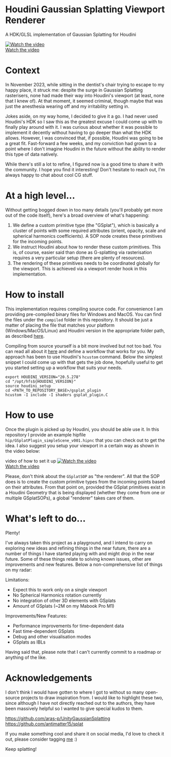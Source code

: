 # Houdini Gaussian Splatting Viewport Renderer
A HDK/GLSL implementation of Gaussian Splatting for Houdini

[![Watch the video](https://i.vimeocdn.com/video/1851733134-68364e97e7700b64d42eb89669d26a56027175614256171f47b983ad7da5fa4f-d?f=webp)](https://vimeo.com/945995885)  
[Watch the video](https://vimeo.com/945995885)

# Context

In November 2023, while sitting in the dentist's chair trying to escape to my happy place, it struck me: despite the surge in Gaussian Splatting rasterisers, none had made their way into Houdini's viewport (at least, none that I knew of). At that moment, it seemed criminal, though maybe that was just the anesthesia wearing off and my irritability setting in.

Jokes aside, on my way home, I decided to give it a go. I had never used Houdini's HDK so I saw this as the greatest excuse I could come up with to finally play around with it. I was curious about whether it was possible to implement it decently without having to go deeper than what the HDK allows. However, I was convinced that, if possible, Houdini was going to be a great fit. Fast-forward a few weeks, and my conviction had grown to a point where I don't imagine Houdini in the future without the ability to render this type of data natively. 

While there's still a lot to refine, I figured now is a good time to share it with the community. I hope you find it interesting! Don't hesitate to reach out, I'm always happy to chat about cool CG stuff.


# At a high level...

Without getting bogged down in too many details (you'll probably get more out of the code itself), here's a broad overview of what's happening:

1) We define a custom primitive type (the "GSplat"), which is basically a cluster of points with some required attributes (orient, opacity, scale and spherical harmonics coefficients). A SOP node creates these primitives for the incoming points.
2)  We instruct Houdini about how to render these custom primitives. This is, of course, easier said than done as G-splatting via rasterisation requires a very particular setup (there are plenty of resources).
3) The rendering of these primitives needs to be coordinated globally for the viewport. This is achieved via a viewport render hook in this implementation.


# How to install

This implementation requires compiling source code. For convenience I am providing pre-compiled binary files for Windows and MacOS. You can find the files under the `compiled` folder in this repository. It should be just a matter of placing the file that matches your platform (Windows/MacOS/Linux) and Houdini version in the appropriate folder path, as described [here](https://www.sidefx.com/docs/hdk/_h_d_k__intro__creating_plugins.html).

Compiling from source yourself is a bit more involved but not too bad. You can read all about it [here](https://www.sidefx.com/docs/hdk/_h_d_k__intro__compiling.html) and define a workflow that works for you. My approach has been to use Houdini's `hcustom` command. Below the simplest snippet I could come up with that gets the job done, hopefully useful to get you started setting up a workflow that suits your needs.

```
export HOUDINI_VERSION="20.5.278"
cd "/opt/hfs${HOUDINI_VERSION}"
source houdini_setup
cd <PATH_TO_REPOSITORY_BASE>/gsplat_plugin
hcustom -I include -I shaders gsplat_plugin.C
```

# How to use

Once the plugin is picked up by Houdini, you should be able use it. In this repository I provide an example hipfile `hip/GSplatPlugin_simpleScene_v001.hipnc` that you can check out to get the idea. I also suggest you setup your viewport in a certain way as shown in the video below:

video of how to set it up
[![Watch the video](https://i.vimeocdn.com/video/1917607128-7eb702c79bfda91c3f2cc8efe005038f15c23b8fee5802ee197f949a5256d280-d?f=webp)](https://vimeo.com/1001396463)  
[Watch the video](https://vimeo.com/1001396463)

Please, don't think about the `GSplatSOP` as "the renderer". All that the SOP does is to create the custom primitive types from the incoming points based on their attributes. From that point on, provided the GSplat primitives exist in a Houdini Geometry that is being displayed (whether they come from one or multiple GSplatSOPs), a global "renderer" takes care of them.

# What's left to do...

Plenty!

I've always taken this project as a playground, and I intend to carry on exploring new ideas and refining things in the near future, there are a number of things I have started playing with and might drop in the near future. Some of these things relate to solving known issues, other are improvements and new features. Below a non-comprehensive list of things on my radar:

Limitations:
- Expect this to work only on a single viewport
- No Spherical Harmonics rotation currently
- No integration of other 3D elements with GSplats
- Amount of GSplats (~2M on my Mabook Pro M1)

Improvements/New Features:
- Performance improvements for time-dependent data
- Fast time-dependent GSplats
- Debug and other visualisation modes
- GSplats as IBLs

Having said that, please note that I can't currently commit to a roadmap or anything of the like. 

# Acknowledgements
I don't think I would have gotten to where I got to without so many open-source projects to draw inspiration from. I would like to highlight these two, since although I have not directly reached out to the authors, they have been massively helpful so I wanted to give special kudos to them.

https://github.com/aras-p/UnityGaussianSplatting
https://github.com/antimatter15/splat


If you make something cool and share it on social media, I'd love to check it out, please consider tagging [me](https://www.linkedin.com/in/rubendz/) :)

Keep splatting!

